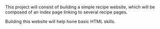 This project will consist of building a simple recipe website, which
will be composed of an index page linking to several recipe pages.

Building this website will help hone basic HTML skills.